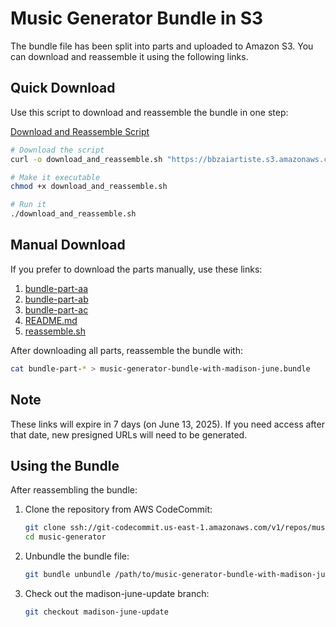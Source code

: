 # Music Generator Bundle in S3

The bundle file has been split into parts and uploaded to Amazon S3. You can download and reassemble it using the following links.

## Quick Download

Use this script to download and reassemble the bundle in one step:

[Download and Reassemble Script](https://bbzaiartiste.s3.amazonaws.com/music-generator-bundle/download_and_reassemble.sh?AWSAccessKeyId=AKIAWXU463JZC56KVAW3&Signature=BVYTiHiGpd9HaFR5InqCedkXUkc%3D&Expires=1749871886)

```bash
# Download the script
curl -o download_and_reassemble.sh "https://bbzaiartiste.s3.amazonaws.com/music-generator-bundle/download_and_reassemble.sh?AWSAccessKeyId=AKIAWXU463JZC56KVAW3&Signature=BVYTiHiGpd9HaFR5InqCedkXUkc%3D&Expires=1749871886"

# Make it executable
chmod +x download_and_reassemble.sh

# Run it
./download_and_reassemble.sh
```

## Manual Download

If you prefer to download the parts manually, use these links:

1. [bundle-part-aa](https://bbzaiartiste.s3.amazonaws.com/music-generator-bundle/bundle-part-aa?AWSAccessKeyId=AKIAWXU463JZC56KVAW3&Signature=g6C3dohRl8TGayRQW8vFqOYuZIw%3D&Expires=1749871840)
2. [bundle-part-ab](https://bbzaiartiste.s3.amazonaws.com/music-generator-bundle/bundle-part-ab?AWSAccessKeyId=AKIAWXU463JZC56KVAW3&Signature=g%2FmS%2F0zm937guK527Ap429BUrNM%3D&Expires=1749871841)
3. [bundle-part-ac](https://bbzaiartiste.s3.amazonaws.com/music-generator-bundle/bundle-part-ac?AWSAccessKeyId=AKIAWXU463JZC56KVAW3&Signature=a8oxFd2l7JyEdqQOCy8fbpoFpfg%3D&Expires=1749871841)
4. [README.md](https://bbzaiartiste.s3.amazonaws.com/music-generator-bundle/README.md?AWSAccessKeyId=AKIAWXU463JZC56KVAW3&Signature=4daWNmwSHemyqHrU1d3Y%2BtyR54Y%3D&Expires=1749871851)
5. [reassemble.sh](https://bbzaiartiste.s3.amazonaws.com/music-generator-bundle/reassemble.sh?AWSAccessKeyId=AKIAWXU463JZC56KVAW3&Signature=SjGdpYSdvw8w0LNcjCes4cqhVSQ%3D&Expires=1749871851)

After downloading all parts, reassemble the bundle with:

```bash
cat bundle-part-* > music-generator-bundle-with-madison-june.bundle
```

## Note

These links will expire in 7 days (on June 13, 2025). If you need access after that date, new presigned URLs will need to be generated.

## Using the Bundle

After reassembling the bundle:

1. Clone the repository from AWS CodeCommit:
   ```bash
   git clone ssh://git-codecommit.us-east-1.amazonaws.com/v1/repos/music-generator
   cd music-generator
   ```

2. Unbundle the bundle file:
   ```bash
   git bundle unbundle /path/to/music-generator-bundle-with-madison-june.bundle
   ```

3. Check out the madison-june-update branch:
   ```bash
   git checkout madison-june-update
   ```

